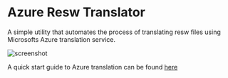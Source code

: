 # Azure Resw Translator

A simple utility that automates the process of translating resw files using Microsofts Azure translation service.

![screenshot](https://github.com/DHancock/AzureReswTranslator/assets/28826959/cc153a5b-8e1e-4c68-97bc-59d04d522b7f)

A quick start guide to Azure translation can be found [here](https://learn.microsoft.com/en-us/azure/ai-services/Translator/quickstart-text-rest-api?tabs=csharp)
